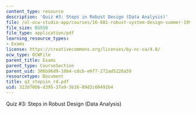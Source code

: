 ```yaml
---
content_type: resource
description: 'Quiz #3: Steps in Robust Design (Data Analysis)'
file: /ol-ocw-studio-app/courses/16-881-robust-system-design-summer-1998/322d70bbd39537a93b1689d2c60491b4_q3_stepsin_rd.pdf
file_size: 85550
file_type: application/pdf
learning_resource_types:
- Exams
license: https://creativecommons.org/licenses/by-nc-sa/4.0/
ocw_type: OCWFile
parent_title: Exams
parent_type: CourseSection
parent_uid: 306b96d9-18b4-cdcb-e6f7-272ad5228a59
resourcetype: Document
title: q3_stepsin_rd.pdf
uid: 322d70bb-d395-37a9-3b16-89d2c60491b4
---
```

Quiz #3: Steps in Robust Design (Data Analysis)